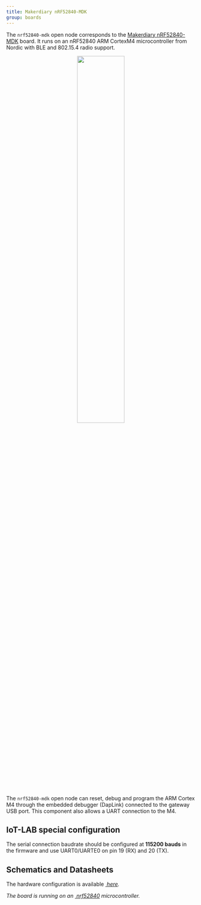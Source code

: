 ```yaml
---
title: Makerdiary nRF52840-MDK
group: boards
---
```


The `nrf52840-mdk` open node corresponds to the
[Makerdiary nRF52840-MDK](https://wiki.makerdiary.com/nrf52840-mdk/) board. It
runs on an nRF52840 ARM CortexM4 microcontroller from Nordic with BLE and
802.15.4 radio support.

<div style="text-align:center">
<img src="{{ '/assets/images/docs/boards/nrf52840-mdk/' | relative_url}}nrf52840-mdk.jpg" style="width:50%;"/>
</div>

The `nrf52840-mdk` open node can reset, debug and program the ARM Cortex M4
through the embedded debugger (DapLink) connected to the gateway USB port. This
component also allows a UART connection to the M4.

## IoT-LAB special configuration

The serial connection baudrate should be configured at **115200 bauds** in the
firmware and use UART0/UARTE0 on pin 19 (RX) and 20 (TX).

## Schematics and Datasheets

The hardware configuration is available [<i class="far fa-file-pdf"/>&nbsp;here](https://wiki.makerdiary.com/nrf52840-mdk/hardware/nrf52840-mdk-schematic_v1_0.pdf).

The board is running on an [<i class="far fa-file-pdf"/>&nbsp;nrf52840](https://infocenter.nordicsemi.com/pdf/nRF52840_PS_v1.0.pdf)
microcontroller.

